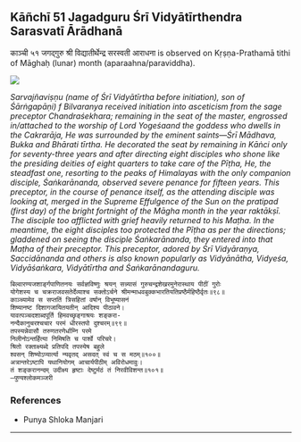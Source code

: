 ## Kāñchī 51 Jagadguru Śrī Vidyātīrthendra Sarasvatī Ārādhanā
काञ्ची ५१ जगद्गुरु श्री विद्यातीर्थेन्द्र सरस्वती आराधना is observed on Kṛṣṇa-Prathamā tithi of Māghaḥ (lunar) month (aparaahna/paraviddha).

![](https://github.com/sanskrit-coders/jyotisha/blob/master/jyotisha/panchangam/temporal/festival/images/kanchi-jagadgurus/jagadguru-51.jpg)

_Sarvajñaviṣṇu (name of Śrī Vidyātīrtha before initiation), son of Śārṅgapāṇi) f Bilvaranya received initiation into asceticism from the sage preceptor Chandraśekhara; remaining in the seat of the master, engrossed in/attached to the worship of Lord Yogeśaand the goddess who dwells in the Cakrarāja, He was surrounded by the eminent saints—Śrī Mādhava, Bukka and Bhārati tīrtha. He decorated the seat by remaining in Kāṅci only for seventy-three years and after directing eight disciples who shone like the presiding deities of eight quarters to take care of the Pīṭha, He, the steadfast one, resorting to the peaks of Himalayas with the only companion disciple, Śaṅkarānanda, observed severe penance for fifteen years. This preceptor, in the course of penance itself, as the attending disciple was looking at, merged in the Supreme Effulgence of the Sun on the pratipad (first day) of the bright fortnight of the Māgha month in the year raktākṣī. The disciple too afflicted with grief heavily returned to his Maṭha. In the meantime, the eight disciples too protected the Pīṭha as per the directions; gladdened on seeing the disciple Śaṅkarānanda, they entered into that Maṭha of their preceptor. This preceptor, adored by Śrī Vidyāraṇya, Saccidānanda and others is also known popularly as Vidyānātha, Vidyeśa, Vidyāśaṅkara, Vidyātīrtha and Śaṅkarānandaguru._

```
बिल्वारण्यजशार्ङ्गपाणितनयः सर्वज्ञविष्णुः श्रयन् सन्न्यासं गुरुचन्द्रशेखरमुनेरास्थाय पीठीं गुरोः
योगेशस्य च चक्रराजवसतेर्देव्याश्च सक्तोऽर्चने श्रीमन्माधवबुक्कभारतियतिप्रष्ठैर्महिष्ठैर्वृतः॥९८॥
काञ्च्यामेव स सप्ततिं त्रिसहितां वर्षान् विभूष्यासनं
शिष्यानष्ट दिशागजायितयतीन् आदिश्य पीठावने।
यावत्पञ्चदशाब्दपूर्ति हिमवच्छृङ्गाश्रयः शङ्करा-
नन्दैकानुचरश्चचार परमं धीरस्तपो दुश्चरम्॥९९॥
तपस्यन्नेवासौ तरुणतरणेर्धाम्नि परमे
निलीनोऽन्तर्हित्या निमिषति च पार्श्वे परिचरे।
श्रितो रक्ताक्ष्यब्दे प्रतिपदि तपस्येष बहुले
श्वसन् शिष्योऽप्यार्त्या न्यवृतद् असदत् स्वं च स मठम्॥१००॥
अत्रान्तरेऽष्टापि यथानियोगम् आचार्यपीठीम् अविरोधमावुः।
तं शङ्करानन्दम् उदीक्ष्य हृष्टाः देष्टुर्मठं तं निरवीविशन्त॥१०१॥
—पुण्यश्लोकमञ्जरी
```
### References
* Punya Shloka Manjari


---
